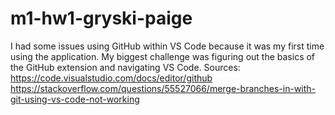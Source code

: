 # m1-hw1-gryski-paige
I had some issues using GitHub within VS Code because it was my first time using the application. 
My biggest challenge was figuring out the basics of the GitHub extension and navigating VS Code.
Sources: 
https://code.visualstudio.com/docs/editor/github
https://stackoverflow.com/questions/55527066/merge-branches-in-with-git-using-vs-code-not-working
